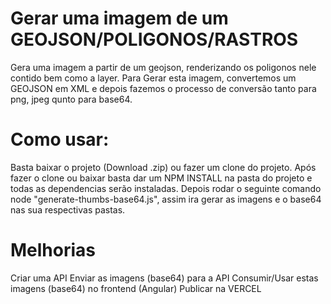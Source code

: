 # Gerar uma imagem de um GEOJSON/POLIGONOS/RASTROS
Gera uma imagem a partir de um geojson, renderizando os poligonos nele contido bem como a layer.
Para Gerar esta imagem, convertemos um GEOJSON em XML e depois fazemos o processo de conversão tanto para png, jpeg qunto para base64.

# Como usar:
Basta baixar o projeto (Download .zip) ou fazer um clone do projeto.
Após fazer o clone ou baixar basta dar um NPM INSTALL na pasta do projeto e todas as dependencias serão instaladas.
Depois rodar o seguinte comando node "generate-thumbs-base64.js", assim ira gerar as imagens e o base64 nas sua respectivas pastas.


# Melhorias
Criar uma API
Enviar as imagens (base64) para a API
Consumir/Usar estas imagens (base64) no frontend (Angular)
Publicar na VERCEL
